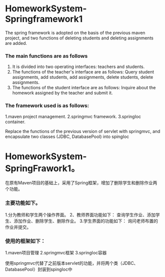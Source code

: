 # HomeworkSystem-Springframework1
The spring framework is adopted on the basis of the previous maven project, and two functions of deleting students and deleting assignments are added.

### The main functions are as follows
1. It is divided into two operating interfaces: teachers and students.
2. The functions of the teacher's interface are as follows:
Query student assignments, add students, add assignments, delete students, delete assignments.
3. The functions of the student interface are as follows:
Inquire about the homework assigned by the teacher and submit it.


### The framework used is as follows:
1.maven project management.
2.springmvc framework.
3.springIoc container.

Replace the functions of the previous version of servlet with springmvc, and encapsulate two classes (JDBC, DatabasePool) into spingIoc

# HomeworkSystem-SpringFrawork1。
在原有Maven项目的基础上，采用了Spring框架，增加了删除学生和删除作业两个功能。

### 主要功能如下。
1.分为教师和学生两个操作界面。
2、教师界面功能如下：
查询学生作业、添加学生、添加作业、删除学生、删除作业。
3.学生界面的功能如下：
询问老师布置的作业并提交。

### 使用的框架如下：
1.maven项目管理
2.springmvc框架
3.springIoc容器

使用springmvc代替了之前版本servlet的功能，并将两个类（JDBC、DatabasePool）封装到spingIoc中
